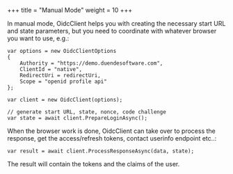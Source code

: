 +++
title = "Manual Mode"
weight = 10
+++

In manual mode, OidcClient helps you with creating the necessary start
URL and state parameters, but you need to coordinate with whatever
browser you want to use, e.g.:

```
var options = new OidcClientOptions
{
    Authority = "https://demo.duendesoftware.com",
    ClientId = "native",
    RedirectUri = redirectUri,
    Scope = "openid profile api"
};

var client = new OidcClient(options);

// generate start URL, state, nonce, code challenge
var state = await client.PrepareLoginAsync();
```

When the browser work is done, OidcClient can take over to process the
response, get the access/refresh tokens, contact userinfo endpoint
etc..:

```
var result = await client.ProcessResponseAsync(data, state);
```

The result will contain the tokens and the claims of the user.

